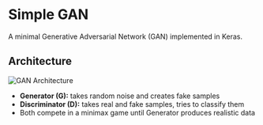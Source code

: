 # Simple GAN

A minimal Generative Adversarial Network (GAN) implemented in Keras.

## Architecture

![GAN Architecture](https://miro.medium.com/v2/resize:fit:800/1*W9fwrLqgW4fItWj4IuE3tw.png)

- **Generator (G):** takes random noise and creates fake samples  
- **Discriminator (D):** takes real and fake samples, tries to classify them  
- Both compete in a minimax game until Generator produces realistic data  
